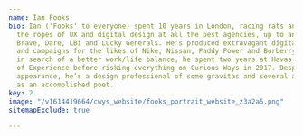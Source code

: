 ```yaml
---
name: Ian Fooks
bio: Ian ('Fooks' to everyone) spent 10 years in London, racing rats and learning
  the ropes of UX and digital design at all the best agencies, up to and including
  Brave, Dare, LBi and Lucky Generals. He's produced extravagant digital experiences
  and campaigns for the likes of Nike, Nissan, Paddy Power and Burberry. Heading west
  in search of a better work/life balance, he spent two years at Havas helia as Head
  of Experience before risking everything on Curious Ways in 2017. Despite his youthful
  appearance, he’s a design professional of some gravitas and several awards, as well
  as an accomplished poet.
key: 2
image: "/v1614419664/cwys_website/fooks_portrait_website_z3a2a5.png"
sitemapExclude: true

---
```

